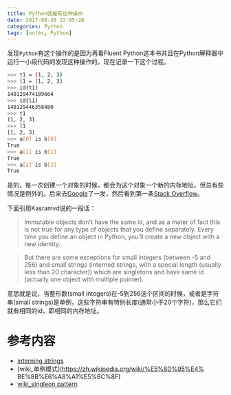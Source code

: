 ```yaml
---
title: Python就是有这种操作
date: 2017-08-30 22:05:28
categories: Python
tags: [notes, Python]
---
```


发现`Python`有这个操作的是因为再看Fluent Python这本书并且在Python解释器中运行一小段代码的发现这种操作的，现在记录一下这个过程。

<!-- more -->

```bash
>>> t1 = (1, 2, 3)
>>> l1 = [1, 2, 3]
>>> id(t1)
140129474189664
>>> id(l1)
140129446358480
>>> t1
(1, 2, 3)
>>> l1
[1, 2, 3]
>>> a[0] is b[0]
True
>>> a[1] is b[1]
True
>>> a[2] is b[2]
True
```

是的，每一次创建一个对象的时候，都会为这个对象一个新的内存地址。但总有些情况是例外的。后来去[Google](https://www.google.com/search?newwindow=1&safe=active&q=why+is+that+the+id+of+element+in+list++and+tuple+are+the+same&oq=why+is+that+the+id+of+element+in+list++and+tuple+are+the+same&gs_l=psy-ab.3..33i160k1.51115.123511.0.123746.123.101.6.0.0.0.621.12660.2-33j6j6j1.46.0....0...1.1.64.psy-ab..76.18.5559...0j0i131k1j0i3k1j33i22i29i30k1j33i21k1.OGHgGJKSmvw)了一发，然后看到第一条[Stack Overflow](https://stackoverflow.com/questions/38189660/two-variables-in-python-have-same-id-but-not-lists-or-tuples)。

下面引用Kasramvd说的一段话：

>Immutable objects don't have the same id, and as a mater of fact this is not true for any type of objects that you define separately. Every time you define an object in Python, you'll create a new object with a new identity.

>But there are some exceptions for small integers (between -5 and 256) and small strings (interned strings, with a special length (usually less than 20 character)) which are singletons and have same id (actually one object with multiple pointer).

意思就是说，当整形数(small integers)在-5到256这个区间的时候，或者是字符串(small strings)是单例，这些字符串有特别长度(通常小于20个字符)，那么它们就有相同的id，即相同的内存地址。


# 参考内容

- [interning strings](https://en.wikipedia.org/wiki/String_interning)
- [wiki_单例模式](https://zh.wikipedia.org/wiki/%E5%8D%95%E4%
BE%8B%E6%A8%A1%E5%BC%8F)
- [wiki_singleon pattern](https://en.wikipedia.org/wiki/Singleton_pattern)
